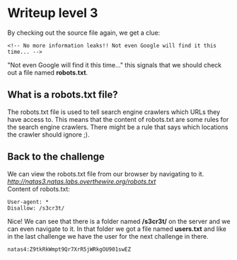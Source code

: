 # Writeup level 3

By checking out the source file again, we get a clue:  

	<!-- No more information leaks!! Not even Google will find it this time... -->

"Not even Google will find it this time..." this signals that we should check out a file named **robots.txt**.  

## What is a robots.txt file?
The robots.txt file is used to tell search engine crawlers which URLs they have access to. This means that the content of robots.txt are some rules for the search engine crawlers. There might be a rule that says which locations the crawler should ignore ;).

## Back to the challenge
We can view the robots.txt file from our browser by navigating to it.  
 *http://natas3.natas.labs.overthewire.org/robots.txt*  
 Content of robots.txt:  
```
User-agent: *
Disallow: /s3cr3t/
```
Nice! We can see that there is a folder named **/s3cr3t/** on the server and we can even navigate to it. In that folder we got a file named **users.txt** and like in the last challenge we have the user for the next challenge in there.

	natas4:Z9tkRkWmpt9Qr7XrR5jWRkgOU901swEZ

